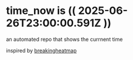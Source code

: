 # time_now is (( 2025-06-26T23:00:00.591Z ))

an automated repo that shows the currnent time

inspired by [breakingheatmap](https://github.com/breakingheatmap/breakingheatmap)
